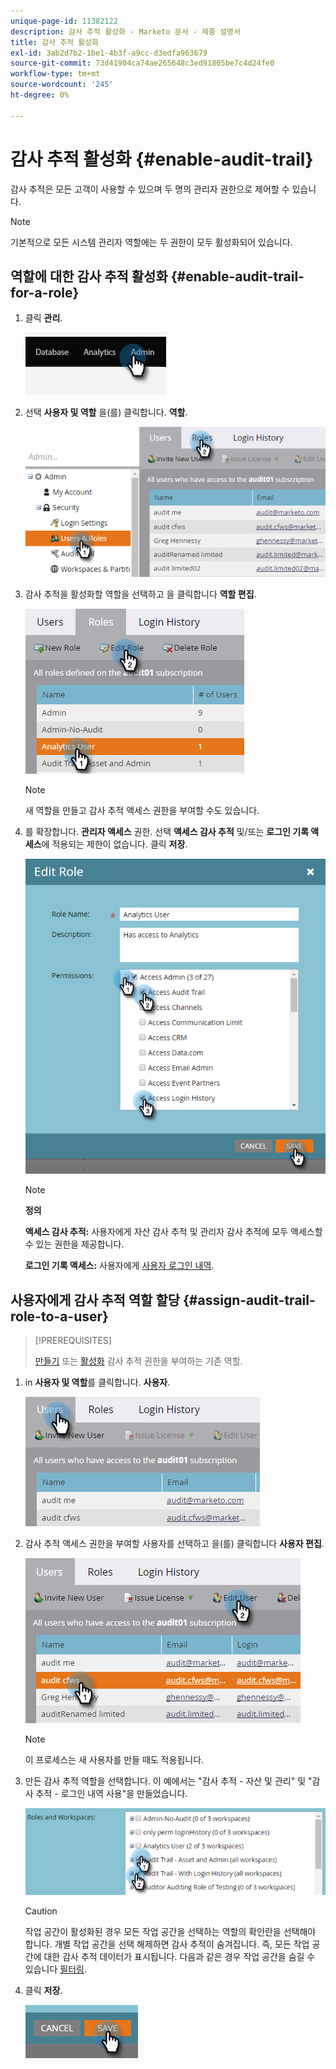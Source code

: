 ```yaml
---
unique-page-id: 11382122
description: 감사 추적 활성화 - Marketo 문서 - 제품 설명서
title: 감사 추적 활성화
exl-id: 3ab2d7b2-1be1-4b3f-a9cc-d3edfa963679
source-git-commit: 73d41904ca74ae265648c3ed91805be7c4d24fe0
workflow-type: tm+mt
source-wordcount: '245'
ht-degree: 0%

---
```


# 감사 추적 활성화 {#enable-audit-trail}

감사 추적은 모든 고객이 사용할 수 있으며 두 명의 관리자 권한으로 제어할 수 있습니다.

>[!NOTE]
>
>기본적으로 모든 시스템 관리자 역할에는 두 권한이 모두 활성화되어 있습니다.

## 역할에 대한 감사 추적 활성화 {#enable-audit-trail-for-a-role}

1. 클릭 **관리**.

   ![](assets/enable-audit-trail-1.png)

1. 선택 **사용자 및 역할** 을(를) 클릭합니다. **역할**.

   ![](assets/enable-audit-trail-2.png)

1. 감사 추적을 활성화할 역할을 선택하고 을 클릭합니다 **역할 편집**.

   ![](assets/enable-audit-trail-3.png)

   >[!NOTE]
   >
   >새 역할을 만들고 감사 추적 액세스 권한을 부여할 수도 있습니다.

1. 를 확장합니다. **관리자 액세스** 권한. 선택 **액세스 감사 추적** 및/또는 **로그인 기록 액세스**&#x200B;에 적용되는 제한이 없습니다. 클릭 **저장**.

   ![](assets/enable-audit-trail-4.png)

   >[!NOTE]
   >
   >**정의**
   >
   >**액세스 감사 추적:** 사용자에게 자산 감사 추적 및 관리자 감사 추적에 모두 액세스할 수 있는 권한을 제공합니다.
   >
   >**로그인 기록 액세스:** 사용자에게 [사용자 로그인 내역](/help/marketo/product-docs/administration/audit-trail/user-login-history.md).

## 사용자에게 감사 추적 역할 할당 {#assign-audit-trail-role-to-a-user}

>[!PREREQUISITES]
>
>[만들기](/help/marketo/product-docs/administration/users-and-roles/create-delete-edit-and-change-a-user-role.md#create-a-role) 또는 [활성화](#enable-audit-trail) 감사 추적 권한을 부여하는 기존 역할.

1. in **사용자 및 역할**&#x200B;를 클릭합니다. **사용자**.

   ![](assets/enable-audit-trail-5.png)

1. 감사 추적 액세스 권한을 부여할 사용자를 선택하고 을(를) 클릭합니다 **사용자 편집**.

   ![](assets/enable-audit-trail-6.png)

   >[!NOTE]
   >
   >이 프로세스는 새 사용자를 만들 때도 적용됩니다.

1. 만든 감사 추적 역할을 선택합니다. 이 예에서는 &quot;감사 추적 - 자산 및 관리&quot; 및 &quot;감사 추적 - 로그인 내역 사용&quot;을 만들었습니다.

   ![](assets/enable-audit-trail-7.png)

   >[!CAUTION]
   >
   >작업 공간이 활성화된 경우 모든 작업 공간을 선택하는 역할의 확인란을 선택해야 합니다. 개별 작업 공간을 선택 해제하면 감사 추적이 숨겨집니다. 즉, 모든 작업 공간에 대한 감사 추적 데이터가 표시됩니다. 다음과 같은 경우 작업 공간을 숨길 수 있습니다 [필터링](/help/marketo/product-docs/administration/audit-trail/filtering-in-audit-trail.md).

1. 클릭 **저장**.

   ![](assets/enable-audit-trail-8.png)
